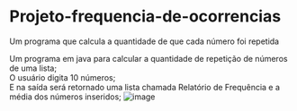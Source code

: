 # Projeto-frequencia-de-ocorrencias
Um programa que calcula a quantidade de que cada número foi repetida

Um programa em java para calcular a quantidade de repetição de números de uma lista;<br>
O usuário digita 10 números;<br>
E na saída será retornado uma lista chamada Relatório de Frequência e a média dos números inseridos;
![image](https://user-images.githubusercontent.com/49789763/115163203-2c085880-a07e-11eb-96a4-46242a072f3c.png)
